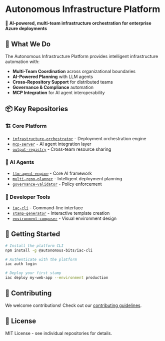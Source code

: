# Autonomous Infrastructure Platform

🤖 **AI-powered, multi-team infrastructure orchestration for enterprise Azure deployments**

## 🚀 What We Do

The Autonomous Infrastructure Platform provides intelligent infrastructure automation with:
- **Multi-Team Coordination** across organizational boundaries
- **AI-Powered Planning** with LLM agents
- **Cross-Repository Support** for distributed teams
- **Governance & Compliance** automation
- **MCP Integration** for AI agent interoperability

## 📦 Key Repositories

### 🏗️ Core Platform
- [`infrastructure-orchestrator`](https://github.com/autonomous-bits/infrastructure-orchestrator) - Deployment orchestration engine
- [`mcp-server`](https://github.com/autonomous-bits/mcp-server) - AI agent integration layer
- [`output-registry`](https://github.com/autonomous-bits/output-registry) - Cross-team resource sharing

### 🤖 AI Agents
- [`llm-agent-engine`](https://github.com/autonomous-bits/llm-agent-engine) - Core AI framework
- [`multi-repo-planner`](https://github.com/autonomous-bits/multi-repo-planner) - Intelligent deployment planning
- [`governance-validator`](https://github.com/autonomous-bits/governance-validator) - Policy enforcement

### 🔧 Developer Tools
- [`iac-cli`](https://github.com/autonomous-bits/iac-cli) - Command-line interface
- [`stamp-generator`](https://github.com/autonomous-bits/stamp-generator) - Interactive template creation
- [`environment-composer`](https://github.com/autonomous-bits/environment-composer) - Visual environment design

## 🎯 Getting Started

```bash
# Install the platform CLI
npm install -g @autonomous-bits/iac-cli

# Authenticate with the platform
iac auth login

# Deploy your first stamp
iac deploy my-web-app --environment production
```

## 🤝 Contributing

We welcome contributions! Check out our [contributing guidelines](https://github.com/autonomous-bits/.github/blob/main/CONTRIBUTING.md).

## 📄 License

MIT License - see individual repositories for details.
